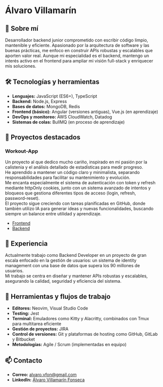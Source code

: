 # Álvaro Villamarín

## 🚀 Sobre mí  
Desarrollador backend junior comprometido con escribir código limpio, mantenible y eficiente. Apasionado por la arquitectura de software y las buenas prácticas, me enfoco en construir APIs robustas y escalables que aporten valor real. Aunque mi especialidad es el backend, mantengo un interés activo en el frontend para ampliar mi visión full-stack y enriquecer mis soluciones.

## 🛠 Tecnologías y herramientas
- **Lenguajes:** JavaScript (ES6+), TypeScript  
- **Backend:** Node.js, Express  
- **Bases de datos:** MongoDB, Redis  
- **Frontend (básico):** Angular (versiones antiguas), Vue.js (en aprendizaje)  
- **DevOps y monitoreo:** AWS CloudWatch, Datadog  
- **Sistemas de colas:** BullMQ (en proceso de aprendizaje)  

## 📂 Proyectos destacados

### Workout-App  
Un proyecto al que dedico mucho cariño, inspirado en mi pasión por la calistenia y el análisis detallado de estadísticas para medir progreso.  
He aprendido a mantener un código claro y minimalista, separando responsabilidades para facilitar su mantenimiento y evolución.  
Me encanta especialmente el sistema de autenticación con token y refresh mediante httpOnly cookies, junto con un sistema avanzado de intentos y bloqueos que gestiona diferentes tipos de acceso (login, refresh, password-reset).  
El proyecto sigue creciendo con tareas planificadas en GitHub, donde también utilizo IA para generar ideas y nuevas funcionalidades, buscando siempre un balance entre utilidad y aprendizaje.  

- [Frontend](https://github.com/AlvaroVFon/workout-app-frontend)  
- [Backend](https://github.com/AlvaroVFon/workout-app-backend)  

## 💼 Experiencia  
Actualmente trabajo como Backend Developer en un proyecto de gran escala enfocado en la gestión de usuarios: un sistema de identity management con una base de datos que supera los 90 millones de usuarios.  
Mi trabajo se centra en diseñar y mantener APIs robustas y escalables, asegurando la calidad, seguridad y eficiencia del sistema.

## 🧰 Herramientas y flujos de trabajo
- **Editores:** Neovim, Visual Studio Code  
- **Testing:** Jest  
- **Terminal:** Emuladores como Kitty y Alacritty, combinados con Tmux para multitarea eficiente  
- **Gestión de proyectos:** JIRA  
- **Control de versiones:** Git y plataformas de hosting como GitHub, GitLab y Bitbucket  
- **Metodologías:** Agile / Scrum (implementadas en equipo)  

## 📫 Contacto  
- **Correo:** alvaro.vfon@gmail.com  
- **LinkedIn:** [Álvaro Villamarín Fonseca](https://www.linkedin.com/in/%C3%A1lvaro-villamar%C3%ADn-fonseca-9003796a/)  
